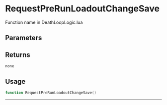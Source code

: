 # RequestPreRunLoadoutChangeSave
Function name in DeathLoopLogic.lua
## Parameters

## Returns
`none`
## Usage
```lua
function RequestPreRunLoadoutChangeSave()
```
---
